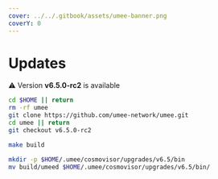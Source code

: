 ```yaml
---
cover: ../../.gitbook/assets/umee-banner.png
coverY: 0
---
```


# Updates

⚠️ Version **v6.5.0-rc2** is available

```bash
cd $HOME || return
rm -rf umee
git clone https://github.com/umee-network/umee.git
cd umee || return
git checkout v6.5.0-rc2

make build

mkdir -p $HOME/.umee/cosmovisor/upgrades/v6.5/bin
mv build/umeed $HOME/.umee/cosmovisor/upgrades/v6.5/bin/
```
